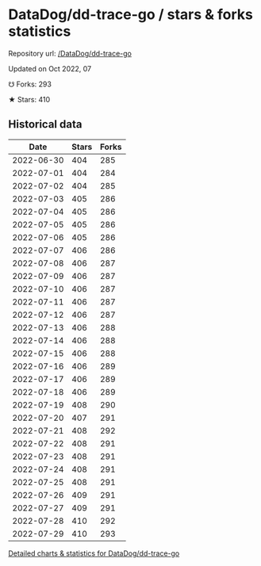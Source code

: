 # DataDog/dd-trace-go / stars & forks statistics

Repository url: [/DataDog/dd-trace-go](https://github.com/DataDog/dd-trace-go)

Updated on Oct 2022, 07

☋ Forks: 293

★ Stars: 410

## Historical data
| Date | Stars | Forks |
|------|-------|-------|
| 2022-06-30 | 404 | 285 | 
| 2022-07-01 | 404 | 284 | 
| 2022-07-02 | 404 | 285 | 
| 2022-07-03 | 405 | 286 | 
| 2022-07-04 | 405 | 286 | 
| 2022-07-05 | 405 | 286 | 
| 2022-07-06 | 405 | 286 | 
| 2022-07-07 | 406 | 286 | 
| 2022-07-08 | 406 | 287 | 
| 2022-07-09 | 406 | 287 | 
| 2022-07-10 | 406 | 287 | 
| 2022-07-11 | 406 | 287 | 
| 2022-07-12 | 406 | 287 | 
| 2022-07-13 | 406 | 288 | 
| 2022-07-14 | 406 | 288 | 
| 2022-07-15 | 406 | 288 | 
| 2022-07-16 | 406 | 289 | 
| 2022-07-17 | 406 | 289 | 
| 2022-07-18 | 406 | 289 | 
| 2022-07-19 | 408 | 290 | 
| 2022-07-20 | 407 | 291 | 
| 2022-07-21 | 408 | 292 | 
| 2022-07-22 | 408 | 291 | 
| 2022-07-23 | 408 | 291 | 
| 2022-07-24 | 408 | 291 | 
| 2022-07-25 | 408 | 291 | 
| 2022-07-26 | 409 | 291 | 
| 2022-07-27 | 409 | 291 | 
| 2022-07-28 | 410 | 292 | 
| 2022-07-29 | 410 | 293 | 


[Detailed charts & statistics for DataDog/dd-trace-go](https://reviewgithub.com/rep/DataDog/dd-trace-go)
